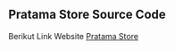 ## Pratama Store Source Code

Berikut Link Website [Pratama Store](https://stoic-bardeen-95a328.netlify.app/)
